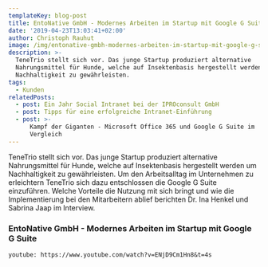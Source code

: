 ```yaml
---
templateKey: blog-post
title: EntoNative GmbH - Modernes Arbeiten im Startup mit Google G Suite
date: '2019-04-23T13:03:41+02:00'
author: Christoph Rauhut
image: /img/entonative-gmbh-modernes-arbeiten-im-startup-mit-google-g-suite.png
description: >-
  TeneTrio stellt sich vor. Das junge Startup produziert alternative
  Nahrungsmittel für Hunde, welche auf Insektenbasis hergestellt werden um
  Nachhaltigkeit zu gewährleisten.
tags:
  - Kunden
relatedPosts:
  - post: Ein Jahr Social Intranet bei der IPROconsult GmbH
  - post: Tipps für eine erfolgreiche Intranet-Einführung
  - post: >-
      Kampf der Giganten - Microsoft Office 365 und Google G Suite im
      Vergleich
---
```

TeneTrio stellt sich vor. Das junge Startup produziert alternative Nahrungsmittel für Hunde, welche auf Insektenbasis hergestellt werden um Nachhaltigkeit zu gewährleisten. Um den Arbeitsalltag im Unternehmen zu erleichtern TeneTrio sich dazu entschlossen die Google G Suite einzuführen. Welche Vorteile die Nutzung mit sich bringt und wie die Implementierung bei den Mitarbeitern ablief berichten Dr. Ina Henkel und Sabrina Jaap im Interview.

### EntoNative GmbH - Modernes Arbeiten im Startup mit Google G Suite

`youtube: https://www.youtube.com/watch?v=ENjD9Cm1Hn8&t=4s`
